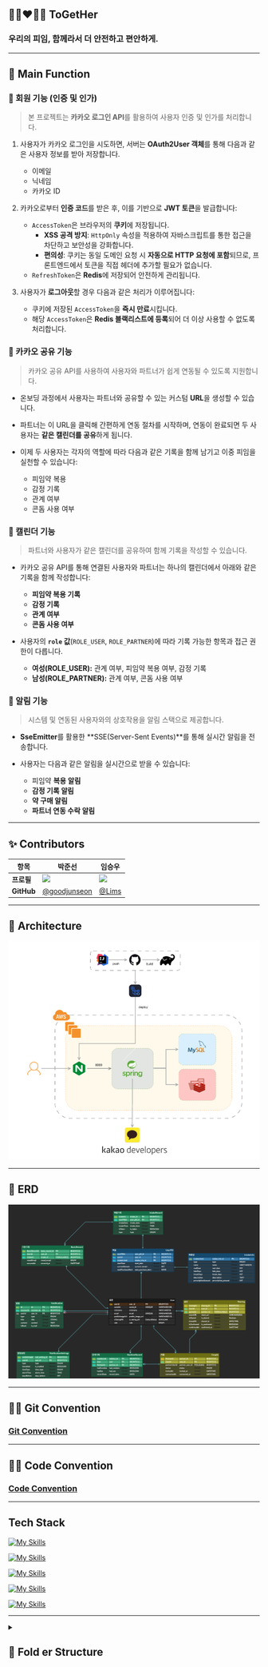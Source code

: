 ## 👩🏼‍❤️‍👨🏼 ToGetHer
### 우리의 피임, 함께라서 더 안전하고 편안하게.

---

## 📌 Main Function

### **👤 회원 기능 (인증 및 인가)**

> 본 프로젝트는 **카카오 로그인 API**를 활용하여 사용자 인증 및 인가를 처리합니다.

1. 사용자가 카카오 로그인을 시도하면, 서버는 **OAuth2User 객체**를 통해 다음과 같은 사용자 정보를 받아 저장합니다.
    - 이메일  
    - 닉네임  
    - 카카오 ID  

2. 카카오로부터 **인증 코드**를 받은 후, 이를 기반으로 **JWT 토큰**을 발급합니다:
    - `AccessToken`은 브라우저의 **쿠키**에 저장됩니다.
        - **XSS 공격 방지**: `HttpOnly` 속성을 적용하여 자바스크립트를 통한 접근을 차단하고 보안성을 강화합니다.
        - **편의성**: 쿠키는 동일 도메인 요청 시 **자동으로 HTTP 요청에 포함**되므로, 프론트엔드에서 토큰을 직접 헤더에 추가할 필요가 없습니다.
    - `RefreshToken`은 **Redis**에 저장되어 안전하게 관리됩니다.

3. 사용자가 **로그아웃**할 경우 다음과 같은 처리가 이루어집니다:
    - 쿠키에 저장된 `AccessToken`을 **즉시 만료**시킵니다.
    - 해당 `AccessToken`은 **Redis 블랙리스트에 등록**되어 더 이상 사용할 수 없도록 처리합니다.

### 🔗 카카오 공유 기능

> 카카오 공유 API를 사용하여 사용자와 파트너가 쉽게 연동될 수 있도록 지원합니다.

- 온보딩 과정에서 사용자는 파트너와 공유할 수 있는 커스텀 **URL**을 생성할 수 있습니다.
- 파트너는 이 URL을 클릭해 간편하게 연동 절차를 시작하며, 연동이 완료되면 두 사용자는 **같은 캘린더를 공유**하게 됩니다.
- 이제 두 사용자는 각자의 역할에 따라 다음과 같은 기록을 함께 남기고 이중 피임을 실천할 수 있습니다:
  
    - 피임약 복용
    - 감정 기록
    - 관계 여부
    - 콘돔 사용 여부


### 📅 캘린더 기능

> 파트너와 사용자가 같은 캘린더를 공유하여 함께 기록을 작성할 수 있습니다.

- 카카오 공유 API를 통해 연결된 사용자와 파트너는 하나의 캘린더에서 아래와 같은 기록을 함께 작성합니다:
  
    - **피임약 복용 기록**
    - **감정 기록**
    - **관계 여부**
    - **콘돔 사용 여부**

- 사용자의 **`role` 값**(`ROLE_USER`, `ROLE_PARTNER`)에 따라 기록 가능한 항목과 접근 권한이 다릅니다.
  
    - **여성(ROLE_USER):** 관계 여부, 피임약 복용 여부, 감정 기록
    - **남성(ROLE_PARTNER):** 관계 여부, 콘돔 사용 여부

### 🔔 알림 기능

> 시스템 및 연동된 사용자와의 상호작용을 알림 스택으로 제공합니다.

- **SseEmitter**를 활용한 **SSE(Server-Sent Events)**를 통해 실시간 알림을 전송합니다.
- 사용자는 다음과 같은 알림을 실시간으로 받을 수 있습니다:
  
    - 피임약 **복용 알림**
    - **감정 기록 알림**
    - **약 구매 알림**
    - **파트너 연동 수락 알림**

---

## ✨ Contributors

| 항목       | 박준선 | 임승우 |
|------------|--------|--------|
| **프로필**   | <img src="https://github.com/goodjunseon.png" width="100"> | <img src="https://github.com/swoo0514.png" width="100"> |
| **GitHub**  | [@goodjunseon](https://github.com/goodjunseon) | [@Lims](https://github.com/swoo0514) |

---
## 💫 Architecture
![ToGetHer-Architecture.png](document/ToGetHer-Architecture.png)

---

## 📀 ERD

![ToGetHer-erd.png](document/ToGetHer-erd.png)

---

## 🤝🏻 Git Convention
### [Git Convention](document/GitConvention.md)

---
## 🤝🏻 Code Convention
### [Code Convention](document/CodeConvetion.md)

---
## Tech Stack
[![My Skills](https://skillicons.dev/icons?i=java,spring)](https://skillicons.dev)

[![My Skills](https://skillicons.dev/icons?i=mysql,redis)](https://skillicons.dev)

[![My Skills](https://skillicons.dev/icons?i=aws,linux,nginx)](https://skillicons.dev)

[![My Skills](https://skillicons.dev/icons?i=github,git,githubactions)](https://skillicons.dev)

[![My Skills](https://skillicons.dev/icons?i=idea,postman,figma,discord,notion)](https://skillicons.dev)

---
<details>
<summary> <h2>📁 Fold er Structure</h2></summary>
    <div markdown="1">
<h3>도메인 중심 구조 설계(DDD 구조)</h3> 
        
```
├── java
│   └── com
│       └── together
│           └── backend
│               ├── ToGetHerApplication.java
│               ├── domain
│               │   ├── calendar
│               │   │   ├── controller
│               │   │   │   └── CalendarController.java
│               │   │   ├── dto
│               │   │   │   ├── CalendarDetailResponse.java
│               │   │   │   ├── CalendarRecordRequest.java
│               │   │   │   ├── CalendarRecordResponse.java
│               │   │   │   └── CalendarSummaryResponse.java
│               │   │   ├── model
│               │   │   │   └── entity
│               │   │   │       ├── BasicRecord.java
│               │   │   │       ├── CondomUsage.java
│               │   │   │       ├── IntakeRecord.java
│               │   │   │       ├── IntakeType.java
│               │   │   │       ├── MoodType.java
│               │   │   │       └── RelationRecord.java
│               │   │   ├── repository
│               │   │   │   ├── BasicRecordRepository.java
│               │   │   │   ├── IntakeRecordRepository.java
│               │   │   │   └── RelationRecordRepository.java
│               │   │   └── service
│               │   │       ├── CalendarService.java
│               │   │       └── IntakeRecordInitService.java
│               │   ├── couple
│               │   │   ├── controller
│               │   │   │   └── CoupleController.java
│               │   │   ├── model
│               │   │   │   ├── entity
│               │   │   │   │   ├── Couple.java
│               │   │   │   │   └── CoupleStatus.java
│               │   │   │   ├── request
│               │   │   │   │   ├── ConnectRequest.java
│               │   │   │   │   └── CoupleRequest.java
│               │   │   │   └── response
│               │   │   │       ├── ConnectResponse.java
│               │   │   │       └── CoupleResponse.java
│               │   │   ├── repository
│               │   │   │   └── CoupleRepository.java
│               │   │   └── service
│               │   │       └── CoupleService.java
│               │   ├── notification
│               │   │   ├── controller
│               │   │   │   ├── NotificationSettingsController.java
│               │   │   │   └── NotificationSseController.java
│               │   │   ├── model
│               │   │   │   ├── Notification.java
│               │   │   │   ├── NotificationSettings.java
│               │   │   │   ├── NotificationType.java
│               │   │   │   ├── intake
│               │   │   │   │   ├── request
│               │   │   │   │   │   └── IntakeRequest.java
│               │   │   │   │   └── response
│               │   │   │   │       └── IntakeResponse.java
│               │   │   │   └── notification
│               │   │   │       ├── request
│               │   │   │       │   ├── NotificationDayRequest.java
│               │   │   │       │   ├── NotificationEnabledRequest.java
│               │   │   │       │   └── NotificationTimeRequest.java
│               │   │   │       └── response
│               │   │   │           ├── NotificationDayResponse.java
│               │   │   │           ├── NotificationEnabledResponse.java
│               │   │   │           └── NotificationTimeResponse.java
│               │   │   ├── repository
│               │   │   │   ├── NotificationRepository.java
│               │   │   │   └── NotificationSettingsRepository.java
│               │   │   └── service
│               │   │       ├── NotificationService.java
│               │   │       ├── NotificationSettingsService.java
│               │   │       └── NotificationSseService.java
│               │   ├── pill
│               │   │   ├── controller
│               │   │   │   └── UserPillController.java
│               │   │   ├── model
│               │   │   │   ├── IntakeInfo.java
│               │   │   │   ├── IntakeOption.java
│               │   │   │   ├── UserPill.java
│               │   │   │   ├── request
│               │   │   │   │   └── UserPillRequest.java
│               │   │   │   └── response
│               │   │   │       ├── TodayPillResponse.java
│               │   │   │       ├── UserPillRemainResponse.java
│               │   │   │       └── UserPillResponse.java
│               │   │   ├── repository
│               │   │   │   ├── IntakeInfoRepository.java
│               │   │   │   └── UserPillRepository.java
│               │   │   └── service
│               │   │       └── UserPillService.java
│               │   ├── sharing
│               │   │   ├── controller
│               │   │   │   └── SharingController.java
│               │   │   ├── model
│               │   │   │   ├── Sharing.java
│               │   │   │   ├── request
│               │   │   │   │   ├── ConfirmRequest.java
│               │   │   │   │   └── SaveUrlRequest.java
│               │   │   │   └── response
│               │   │   │       ├── ConfirmResponse.java
│               │   │   │       └── SaveUrlResponse.java
│               │   │   ├── repository
│               │   │   │   └── SharingRepository.java
│               │   │   └── service
│               │   │       └── SharingService.java
│               │   └── user
│               │       ├── controller
│               │       │   ├── MainPageController.java
│               │       │   ├── UserAuthController.java
│               │       │   ├── UserController.java
│               │       │   └── UserRedirectionController.java
│               │       ├── model
│               │       │   ├── entity
│               │       │   │   ├── Role.java
│               │       │   │   └── User.java
│               │       │   ├── request
│               │       │   │   └── UserRequest.java
│               │       │   └── response
│               │       │       ├── MyPageResponse.java
│               │       │       ├── UserResponse.java
│               │       │       └── mainpageinfo
│               │       │           ├── PartnerInfoResponse.java
│               │       │           ├── PillInfoResponse.java
│               │       │           └── UserInfoResponse.java
│               │       ├── repository
│               │       │   └── UserRepository.java
│               │       └── service
│               │           ├── MainPageService.java
│               │           ├── UserAuthService.java
│               │           ├── UserDeleteService.java
│               │           └── UserProfileService.java
│               └── global
│                   ├── common
│                   │   ├── BaseResponse.java
│                   │   ├── BaseResponseStatus.java
│                   │   └── model
│                   │       └── BaseEntity.java
│                   ├── config
│                   │   ├── CorsMvcConfig.java
│                   │   ├── RedisConfig.java
│                   │   └── SecurityConfig.java
│                   └── security
│                       ├── jwt
│                       │   ├── JWTFilter.java
│                       │   ├── model
│                       │   │   ├── BlackListToken.java
│                       │   │   └── RefreshToken.java
│                       │   ├── service
│                       │   │   ├── BlackListTokenService.java
│                       │   │   └── JwtTokenService.java
│                       │   └── util
│                       │       ├── CookieUtil.java
│                       │       └── JWTUtil.java
│                       └── oauth2
│                           ├── CustomOAuth2UserService.java
│                           ├── CustomSuccessHandler.java
│                           └── dto
│                               ├── CustomOAuth2User.java
│                               ├── KakaoResponse.java
│                               ├── OAuth2Response.java
│                               └── UserDTO.java
└── resources
    ├── application-dev.yml
    ├── application-prod.yml
    └── application.yml
```
</div>
</details>



